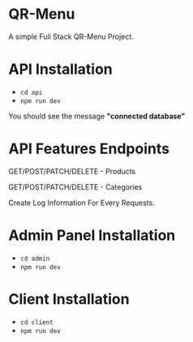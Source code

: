 # QR-Menu
A simple Full Stack QR-Menu Project.
 
 
 # API Installation
 - ``cd api``
 - ``npm run dev``

 You should see the message **"connected database"**


 # API Features Endpoints
 GET/POST/PATCH/DELETE - Products
 
 GET/POST/PATCH/DELETE - Categories
 
 Create Log Information For Every Requests.



 # Admin Panel Installation 

 - ``cd admin``
 - ``npm run dev``



 # Client Installation 

 - ``cd client``
 - ``npm run dev``
